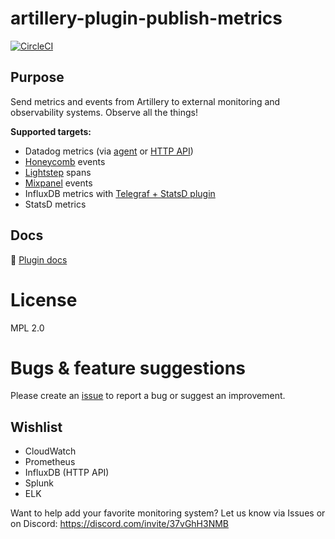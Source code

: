 # artillery-plugin-publish-metrics

[![CircleCI](https://circleci.com/gh/artilleryio/artillery-plugin-publish-metrics.svg?style=svg)](https://circleci.com/gh/artilleryio/artillery-plugin-publish-metrics)

## Purpose

Send metrics and events from Artillery to external monitoring and observability systems. Observe all the things!

**Supported targets:**

- Datadog metrics (via [agent](https://docs.datadoghq.com/agent/) or [HTTP API](https://docs.datadoghq.com/api/))
- [Honeycomb](https://honeycomb.io) events
- [Lightstep](https://lightstep.com) spans
- [Mixpanel](https://mixpanel.com) events
- InfluxDB metrics with [Telegraf + StatsD plugin](https://github.com/influxdata/telegraf/tree/master/plugins/inputs/statsd)
- StatsD metrics

## Docs

📖 [Plugin docs](https://artillery.io/docs/guides/plugins/plugin-publish-metrics.html)

# License

MPL 2.0

# Bugs & feature suggestions

Please create an [issue](https://github.com/artilleryio/artillery/issues) to report a bug or suggest an improvement.

## Wishlist

- CloudWatch
- Prometheus
- InfluxDB (HTTP API)
- Splunk
- ELK

Want to help add your favorite monitoring system? Let us know via Issues or on Discord: https://discord.com/invite/37vGhH3NMB

